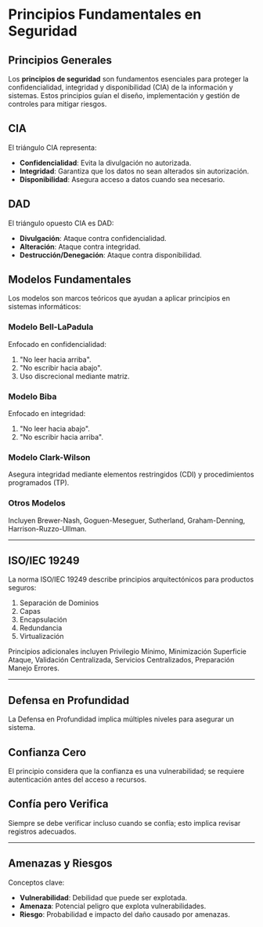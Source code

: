 # Principios Fundamentales en Seguridad

## Principios Generales

Los **principios de seguridad** son fundamentos esenciales para proteger la confidencialidad, integridad y disponibilidad (CIA) de la información y sistemas. Estos principios guían el diseño, implementación y gestión de controles para mitigar riesgos.

## CIA

El triángulo CIA representa:
- **Confidencialidad**: Evita la divulgación no autorizada.
- **Integridad**: Garantiza que los datos no sean alterados sin autorización.
- **Disponibilidad**: Asegura acceso a datos cuando sea necesario.

## DAD

El triángulo opuesto CIA es DAD:
- **Divulgación**: Ataque contra confidencialidad.
- **Alteración**: Ataque contra integridad.
- **Destrucción/Denegación**: Ataque contra disponibilidad.

## Modelos Fundamentales

Los modelos son marcos teóricos que ayudan a aplicar principios en sistemas informáticos:

### Modelo Bell-LaPadula
Enfocado en confidencialidad:
1. "No leer hacia arriba".
2. "No escribir hacia abajo".
3. Uso discrecional mediante matriz.

### Modelo Biba
Enfocado en integridad:
1. "No leer hacia abajo".
2. "No escribir hacia arriba".

### Modelo Clark-Wilson
Asegura integridad mediante elementos restringidos (CDI) y procedimientos programados (TP).

### Otros Modelos
Incluyen Brewer-Nash, Goguen-Meseguer, Sutherland, Graham-Denning, Harrison-Ruzzo-Ullman.

---

## ISO/IEC 19249

La norma ISO/IEC 19249 describe principios arquitectónicos para productos seguros:

1. Separación de Dominios
2. Capas
3. Encapsulación
4. Redundancia
5. Virtualización

Principios adicionales incluyen Privilegio Mínimo, Minimización Superficie Ataque, Validación Centralizada, Servicios Centralizados, Preparación Manejo Errores.

---

## Defensa en Profundidad

La Defensa en Profundidad implica múltiples niveles para asegurar un sistema.

## Confianza Cero

El principio considera que la confianza es una vulnerabilidad; se requiere autenticación antes del acceso a recursos.

## Confía pero Verifica

Siempre se debe verificar incluso cuando se confía; esto implica revisar registros adecuados.

---

## Amenazas y Riesgos

Conceptos clave:
- **Vulnerabilidad**: Debilidad que puede ser explotada.
- **Amenaza**: Potencial peligro que explota vulnerabilidades.
- **Riesgo**: Probabilidad e impacto del daño causado por amenazas.
